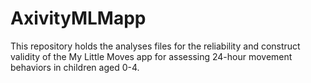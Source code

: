 # AxivityMLMapp
This repository holds the analyses files for the reliability and construct validity of the My Little Moves app for assessing 24-hour movement behaviors in children aged 0-4.
